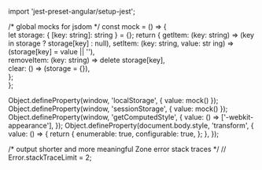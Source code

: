 
  
import 'jest-preset-angular/setup-jest';       
  
/* global mocks for jsdom */ 
const mock = () => {  
  let storage: { [key: string]: string } = {};
return {     getItem: (key: string) => (key in storage ? storage[key] : null),      setItem: (key: string, value: str ing) => (storage[key] = value || ''),   
    removeItem: (key: string) => delete storage[key],    
    clear: () => (storage = {}),   
  };   
};   

Object.defineProperty(window, 'localStorage', { value: mock() });
Object.defineProperty(window, 'sessionStorage', { value: mock() });
Object.defineProperty(window, 'getComputedStyle', {
  value: () => ['-webkit-appearance'],
});
Object.defineProperty(document.body.style, 'transform', {
  value: () => {
    return {
      enumerable: true,
      configurable: true,
    };
  },
});

/* output shorter and more meaningful Zone error stack traces */
// Error.stackTraceLimit = 2;

    
